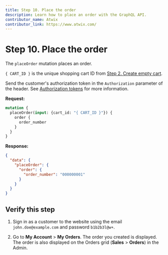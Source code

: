 ```yaml
---
title: Step 10. Place the order
description: Learn how to place an order with the GraphQL API.
contributor_name: Atwix
contributor_link: https://www.atwix.com/
---
```


# Step 10. Place the order

The `placeOrder` mutation places an order.

`{ CART_ID }` is the unique shopping cart ID from [Step 2. Create empty cart](../../tutorials/checkout/add-product-to-cart.md).

Send the customer's authorization token in the `Authorization` parameter of the header. See [Authorization tokens](../../usage/authorization-tokens.md) for more information.

**Request:**

```graphql
mutation {
  placeOrder(input: {cart_id: "{ CART_ID }"}) {
    order {
      order_number
    }
  }
}
```

**Response:**

```json
{
  "data": {
    "placeOrder": {
      "order": {
        "order_number": "000000001"
      }
    }
  }
}
```

## Verify this step

1. Sign in as a customer to the website using the email `john.doe@example.com` and password `b1b2b3l@w+`.

1. Go to **My Account** > **My Orders**. The order you created is displayed.  The order is also displayed on the Orders grid (**Sales** > **Orders**) in the Admin.
